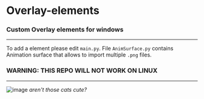# Overlay-elements
### Custom Overlay elements for windows

------------------------------------

To add a element please edit `main.py`.
File `AnimSurface.py` contains Animation surface that allows 
to import multiple `.png` files.

### **WARNING: THIS REPO WILL NOT WORK ON LINUX**

-------------------------------------

![image](https://github.com/NOTMEE12/Overlay-elements/assets/103068655/ad6d784b-9280-4e8d-a931-7176838df544)
*aren't those cats cute?*
